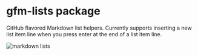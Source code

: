 # gfm-lists package

GitHub flavored Markdown list helpers. Currently supports inserting a new list item line when you press enter at the end of a list item line.

![markdown lists](http://cl.ly/image/380l0c0y163D/Screen%20Recording%202015-09-18%20at%2012.14%20AM.gif)
